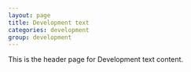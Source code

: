 ```yaml
---
layout: page
title: Development text
categories: development
group: development
---
```


This is the header page for Development text content. 
